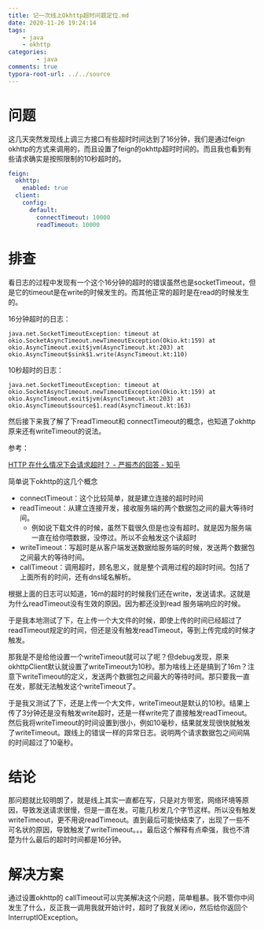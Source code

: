 ```yaml
---
title: 记一次线上Okhttp超时问题定位.md
date: 2020-11-26 19:24:14
tags: 
	- java
	- okhttp
categories:
        - java
comments: true
typora-root-url: ../../source
---
```


# 问题	

这几天突然发现线上调三方接口有些超时时间达到了16分钟，我们是通过feign okhttp的方式来调用的，而且设置了feign的okhttp超时时间的。而且我也看到有些请求确实是按照限制的10秒超时的。

```yaml
feign:
  okhttp:
    enabled: true
  client:
    config:
      default:
        connectTimeout: 10000
        readTimeout: 10000
```

# 排查

看日志的过程中发现有一个这个16分钟的超时的错误虽然也是socketTimeout，但是它的timeout是在write的时候发生的。而其他正常的超时是在read的时候发生的。

16分钟超时的日志：

```
java.net.SocketTimeoutException: timeout at okio.SocketAsyncTimeout.newTimeoutException(Okio.kt:159) at okio.AsyncTimeout.exit$jvm(AsyncTimeout.kt:203) at okio.AsyncTimeout$sink$1.write(AsyncTimeout.kt:110)
```

10秒超时的日志：

```
java.net.SocketTimeoutException: timeout at okio.SocketAsyncTimeout.newTimeoutException(Okio.kt:159) at okio.AsyncTimeout.exit$jvm(AsyncTimeout.kt:203) at okio.AsyncTimeout$source$1.read(AsyncTimeout.kt:163) 
```

然后接下来我了解了下readTimeout和 connectTimeout的概念，也知道了okhttp原来还有writeTimeout的说法。

参考：

[A Quick Guide to Timeouts in OkHttp]: https://www.baeldung.com/okhttp-timeouts

[HTTP 在什么情况下会请求超时？ - 严振杰的回答 - 知乎](https://www.zhihu.com/question/21609463/answer/160100810)

简单说下okhttp的这几个概念

- connectTimeout：这个比较简单，就是建立连接的超时时间
- readTimeout：从建立连接开发，接收服务端的两个数据包之间的最大等待时间。
  - 例如说下载文件的时候，虽然下载很久但是也没有超时。就是因为服务端一直在给你喂数据，没停过。所以不会触发这个读超时
- writeTimeout：写超时是从客户端发送数据给服务端的时候，发送两个数据包之间最大的等待时间。
- callTimeout：调用超时，顾名思义，就是整个调用过程的超时时间。包括了上面所有的时间，还有dns域名解析。

根据上面的日志可以知道，16m的超时的时候我们还在write，发送请求。这就是为什么readTimeout没有生效的原因。因为都还没到read 服务端响应的时候。

于是我本地测试了下，在上传一个大文件的时候，即使上传的时间已经超过了readTimeout规定的时间，但还是没有触发readTimeout，等到上传完成的时候才触发。

那我是不是给他设置一个writeTimeout就可以了呢？但debug发现，原来okhttpClient默认就设置了writeTimeout为10秒。那为啥线上还是搞到了16m？注意下writeTimeout的定义，发送两个数据包之间最大的等待时间。那只要我一直在发，那就无法触发这个writeTimeout了。

于是我又测试了下，还是上传一个大文件，writeTimeout是默认的10秒。结果上传了3分钟还是没有触发write超时，还是一样write完了直接触发readTimeout。然后我将writeTimeout的时间设置到很小，例如10毫秒，结果就发现很快就触发了writeTimeout。跟线上的错误一样的异常日志。说明两个请求数据包之间间隔的时间超过了10毫秒。

# 结论

那问题就比较明朗了，就是线上其实一直都在写，只是对方带宽，网络环境等原因，导致发送请求很慢，但是一直在发。可能几秒发几个字节这样。所以没有触发writeTimeout，更不用说readTimeout。直到最后可能快结束了，出现了一些不可名状的原因，导致触发了writeTimeout。。。最后这个解释有点牵强，我也不清楚为什么最后的超时时间都是16分钟。

# 解决方案

通过设置okhttp的 callTimeout可以完美解决这个问题，简单粗暴。我不管你中间发生了什么，反正我一调用我就开始计时，超时了我就关闭io，然后给你返回个 InterruptIOException。